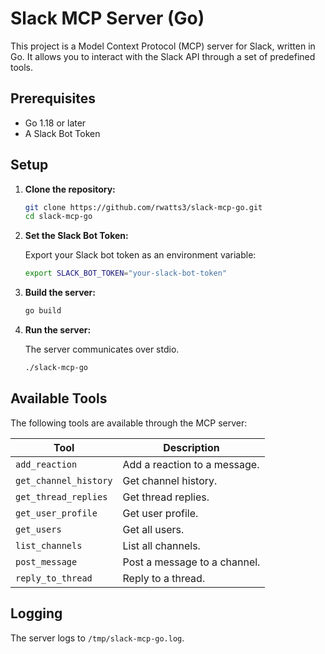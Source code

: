 # Slack MCP Server (Go)

This project is a Model Context Protocol (MCP) server for Slack, written in Go. It allows you to interact with the Slack API through a set of predefined tools.

## Prerequisites

- Go 1.18 or later
- A Slack Bot Token

## Setup

1.  **Clone the repository:**

    ```bash
    git clone https://github.com/rwatts3/slack-mcp-go.git
    cd slack-mcp-go
    ```

2.  **Set the Slack Bot Token:**

    Export your Slack bot token as an environment variable:

    ```bash
    export SLACK_BOT_TOKEN="your-slack-bot-token"
    ```

3.  **Build the server:**

    ```bash
    go build
    ```

4.  **Run the server:**

    The server communicates over stdio.

    ```bash
    ./slack-mcp-go
    ```

## Available Tools

The following tools are available through the MCP server:

| Tool                  | Description                       |
| --------------------- | --------------------------------- |
| `add_reaction`        | Add a reaction to a message.      |
| `get_channel_history` | Get channel history.              |
| `get_thread_replies`  | Get thread replies.               |
| `get_user_profile`    | Get user profile.                 |
| `get_users`           | Get all users.                    |
| `list_channels`       | List all channels.                |
| `post_message`        | Post a message to a channel.      |
| `reply_to_thread`     | Reply to a thread.                |

## Logging

The server logs to `/tmp/slack-mcp-go.log`.

